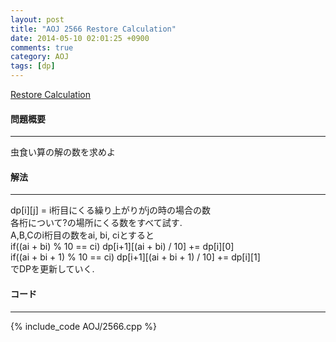 ```yaml
---
layout: post
title: "AOJ 2566 Restore Calculation"
date: 2014-05-10 02:01:25 +0900
comments: true
category: AOJ
tags: [dp]
---
```


[Restore Calculation](http://judge.u-aizu.ac.jp/onlinejudge/description.jsp?id=2566)

#### 問題概要

****

虫食い算の解の数を求めよ

#### 解法

****

dp[i][j] = i桁目にくる繰り上がりがjの時の場合の数  
各桁について?の場所にくる数をすべて試す.  
A,B,Cのi桁目の数をai, bi, ciとすると  
if((ai + bi) % 10 == ci) dp[i+1][(ai + bi) / 10] += dp[i][0]  
if((ai + bi + 1) % 10 == ci) dp[i+1][(ai + bi + 1) / 10] += dp[i][1]  
でDPを更新していく.  

#### コード

****

{% include_code AOJ/2566.cpp %}

